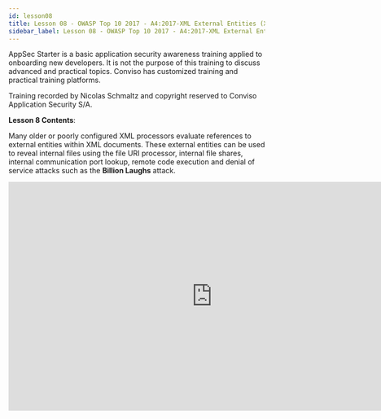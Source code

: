 ```yaml
---
id: lesson08
title: Lesson 08 - OWASP Top 10 2017 - A4:2017-XML External Entities (XXE)
sidebar_label: Lesson 08 - OWASP Top 10 2017 - A4:2017-XML External Entities (XXE)
---
```


AppSec Starter is a basic application security awareness training applied to onboarding new developers. It is not the purpose of this training to discuss advanced and practical topics. Conviso has customized training and practical training platforms.

Training recorded by Nicolas Schmaltz and copyright reserved to Conviso Application Security S/A.

**Lesson 8 Contents**:

Many older or poorly configured XML processors evaluate references to external entities within XML documents. These external entities can be used to reveal internal files using the file URI processor, internal file shares, internal communication port lookup, remote code execution and denial of service attacks such as the **Billion Laughs** attack.

<div style={{textAlign: 'center'}}>

<iframe width="800" height="450" src="https://www.youtube.com/embed/GDpEebVLvD8" title="YouTube video player" frameborder="0" allow="accelerometer; autoplay; clipboard-write; encrypted-media; gyroscope; picture-in-picture" allowfullscreen></iframe>

</div>